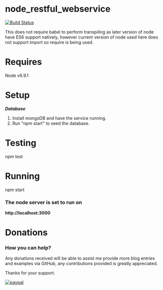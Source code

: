 # node_restful_webservice
[![Build Status](https://travis-ci.org/Rob-Leggett/node_restful_webservice.svg?branch=master)](https://travis-ci.org/Rob-Leggett/node_restful_webservice)

This does not require babel to perform transpiling as later version of node have ES6 support natively, however current version of node used here does not support import so require is being used.

Requires
========

Node v6.9.1

Setup
=====

***Database***

1. Install mongoDB and have the service running.
2. Run "npm start" to seed the database.

Testing
=======

npm test

Running
=======

npm start

### The node server is set to run on

**http://localhost:3000**

Donations
====================

### How you can help?

Any donations received will be able to assist me provide more blog entries and examples via GitHub, any contributions provided is greatly appreciated.

Thanks for your support.

[![paypal](https://www.paypal.com/en_US/i/btn/btn_donateCC_LG.gif)](https://www.paypal.com/cgi-bin/webscr?cmd=_donations&business=EV2ZLZBABFJ34&lc=AU&item_name=Research%20%26%20Development&currency_code=AUD&bn=PP%2dDonationsBF%3abtn_donateCC_LG%2egif%3aNonHosted)
